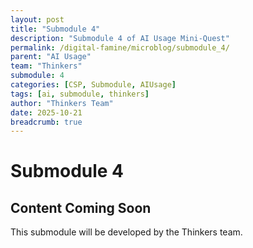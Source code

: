 ```yaml
---
layout: post
title: "Submodule 4"
description: "Submodule 4 of AI Usage Mini-Quest"
permalink: /digital-famine/microblog/submodule_4/
parent: "AI Usage"
team: "Thinkers"
submodule: 4
categories: [CSP, Submodule, AIUsage]
tags: [ai, submodule, thinkers]
author: "Thinkers Team"
date: 2025-10-21
breadcrumb: true
---
```


# Submodule 4

## Content Coming Soon
This submodule will be developed by the Thinkers team.
